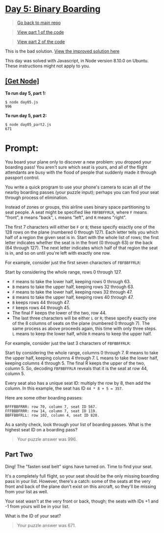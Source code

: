 # [Day 5: Binary Boarding](https://adventofcode.com/2020/day/5)

> [Go back to main repo](https://github.com/zsarge/AdventOfCode2020#solution-overview)

> [View part 1 of the code](day05.js)

> [View part 2 of the code](day05_part2.js)

This is the bad solution. [View the improved solution here](../day05_optimized/README.md)

This day was solved with Javascript, in Node version 8.10.0 on Ubuntu. These instructions might not apply to you.

## [[Get Node]](https://nodejs.org/en/download/)

**To run day 5, part 1:**

```
$ node day05.js 
996
```

**To run day 5, part 2:**

```
$ node day05_part2.js
671
```

# Prompt:

You board your plane only to discover a new problem: you dropped your boarding pass! You aren't sure which seat is yours, and all of the flight attendants are busy with the flood of people that suddenly made it through passport control.

You write a quick program to use your phone's camera to scan all of the nearby boarding passes (your puzzle input); perhaps you can find your seat through process of elimination.

Instead of zones or groups, this airline uses binary space partitioning to seat people. A seat might be specified like `FBFBBFFRLR`, where `F` means "front", `B` means "back", `L` means "left", and `R` means "right".

The first 7 characters will either be `F` or `B`; these specify exactly one of the 128 rows on the plane (numbered 0 through 127). Each letter tells you which half of a region the given seat is in. Start with the whole list of rows; the first letter indicates whether the seat is in the front (0 through 63) or the back (64 through 127). The next letter indicates which half of that region the seat is in, and so on until you're left with exactly one row.

For example, consider just the first seven characters of `FBFBBFFRLR`:

Start by considering the whole range, rows 0 through 127.
 - `F` means to take the lower half, keeping rows 0 through 63.
 - `B` means to take the upper half, keeping rows 32 through 63.
 - `F` means to take the lower half, keeping rows 32 through 47.
 - `B` means to take the upper half, keeping rows 40 through 47.
 - `B` keeps rows 44 through 47.
 - `F` keeps rows 44 through 45.
 - The final F keeps the lower of the two, row 44.
 - The last three characters will be either `L` or `R`; these specify exactly one of the 8 columns of seats on the plane (numbered 0 through 7). The same process as above proceeds again, this time with only three steps. `L` means to keep the lower half, while `R` means to keep the upper half.

For example, consider just the last 3 characters of `FBFBBFFRLR`:

Start by considering the whole range, columns 0 through 7.
R means to take the upper half, keeping columns 4 through 7.
L means to take the lower half, keeping columns 4 through 5.
The final R keeps the upper of the two, column 5.
So, decoding `FBFBBFFRLR` reveals that it is the seat at row 44, column 5.

Every seat also has a unique seat ID: multiply the row by 8, then add the column. In this example, the seat has ID `44 * 8 + 5 = 357`.

Here are some other boarding passes:

```
BFFFBBFRRR: row 70, column 7, seat ID 567.
FFFBBBFRRR: row 14, column 7, seat ID 119.
BBFFBBFRLL: row 102, column 4, seat ID 820.
```

As a sanity check, look through your list of boarding passes. What is the highest seat ID on a boarding pass?

> Your puzzle answer was 996.

## Part Two

Ding! The "fasten seat belt" signs have turned on. Time to find your seat.

It's a completely full flight, so your seat should be the only missing boarding pass in your list. However, there's a catch: some of the seats at the very front and back of the plane don't exist on this aircraft, so they'll be missing from your list as well.

Your seat wasn't at the very front or back, though; the seats with IDs +1 and -1 from yours will be in your list.

What is the ID of your seat?

> Your puzzle answer was 671.
